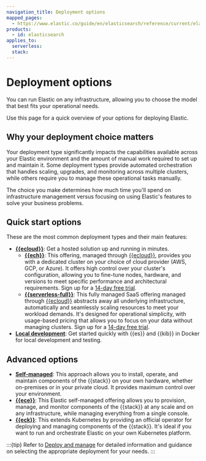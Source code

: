 ```yaml
---
navigation_title: Deployment options
mapped_pages:
  - https://www.elastic.co/guide/en/elasticsearch/reference/current/elasticsearch-intro-deploy.html
products:
  - id: elasticsearch
applies_to:
  serverless:
  stack:
---
```


# Deployment options

You can run Elastic on any infrastructure, allowing you to choose the model that best fits your operational needs.

Use this page for a quick overview of your options for deploying Elastic.

## Why your deployment choice matters

Your deployment type significantly impacts the capabilities available across your Elastic environment and the amount of manual work required to set up and maintain it. Some deployment types provide automated orchestration that handles scaling, upgrades, and monitoring across multiple clusters, while others require you to manage these operational tasks manually. 

The choice you make determines how much time you'll spend on infrastructure management versus focusing on using Elastic's features to solve your business problems.

## Quick start options

These are the most common deployment types and their main features:

* **[{{ecloud}}](/deploy-manage/deploy/elastic-cloud.md)**: Get a hosted solution up and running in minutes.
  * **[{{ech}}](/deploy-manage/deploy/elastic-cloud/cloud-hosted.md)**: This offering, managed through [{{ecloud}}](/deploy-manage/deploy/elastic-cloud.md), provides you with a dedicated cluster on your choice of cloud provider (AWS, GCP, or Azure). It offers high control over your cluster's configuration, allowing you to fine-tune nodes, hardware, and versions to meet specific performance and architectural requirements. Sign up for a [14-day free trial](https://cloud.elastic.co/registration).
  * **[{{serverless-full}}](/deploy-manage/deploy/elastic-cloud/serverless.md)**: This fully managed SaaS offering managed through [{{ecloud}}](/deploy-manage/deploy/elastic-cloud.md) abstracts away all underlying infrastructure, automatically and seamlessly scaling resources to meet your workload demands. It's designed for operational simplicity, with usage-based pricing that allows you to focus on your data without managing clusters. Sign up for a [14-day free trial](https://cloud.elastic.co/serverless-registration).
* **[Local development](/deploy-manage/deploy/self-managed/local-development-installation-quickstart.md)**: Get started quickly with {{es}} and {{kib}} in Docker for local development and testing.

## Advanced options

* **[Self-managed](/deploy-manage/deploy/self-managed.md)**: This approach allows you to install, operate, and maintain components of the {{stack}} on your own hardware, whether on-premises or in your private cloud. It provides maximum control over your environment.
* **[{{ece}}](/deploy-manage/deploy/cloud-enterprise.md)**: This Elastic self-managed offering allows you to provision, manage, and monitor components of the {{stack}} at any scale and on any infrastructure, while managing everything from a single console.
* **[{{eck}}](/deploy-manage/deploy/cloud-on-k8s.md)**: This extends Kubernetes by providing an official operator for deploying and managing components of the {{stack}}. It's ideal if you want to run and orchestrate Elastic on your own Kubernetes platform.

:::{tip}
Refer to [Deploy and manage](/deploy-manage/index.md) for detailed information and guidance on selecting the appropriate deployment for your needs.
:::
